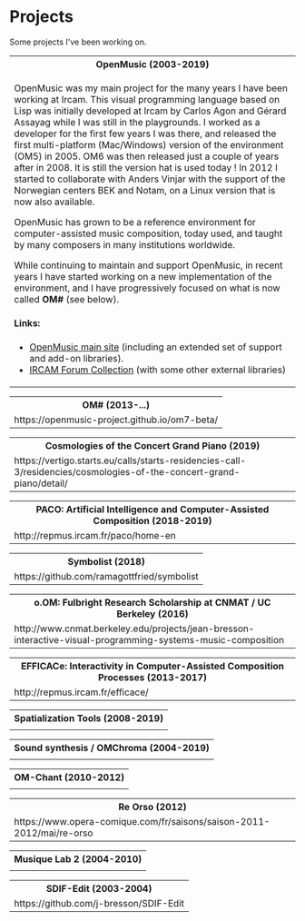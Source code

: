 # Projects
Some projects I've been working on.

<table class="project">
<tr><th>OpenMusic (2003-2019)</th></tr>
<tr><td>

<p>
OpenMusic was my main project for the many years I have been working at Ircam. This visual programming language based on Lisp was initially developed at Ircam by Carlos Agon and Gérard Assayag while I was still in the playgrounds. I worked as a developer for the first few years I was there, and released the first multi-platform (Mac/Windows) version of the environment (OM5) in 2005. OM6 was then released just a couple of years after in 2008. It is still the version hat is used today ! In 2012 I started to collaborate with Anders Vinjar with the support of the Norwegian centers BEK and Notam, on a Linux version that is now also available.
</p>

<p>
OpenMusic has grown to be a reference environment for computer-assisted music composition, today used, and taught by many composers in many institutions worldwide.    
</p>

<p>
While continuing to maintain and support OpenMusic, in recent years I have started working on a new implementation of the environment, and I have progressively focused on what is now called <b>OM#</b> (see below). 
</p>

<h4>Links:</h4>
<ul>
	<li>
	<a href="http://openmusic-project.github.io/" target="_blank">OpenMusic main site</a> (including an extended set of support and add-on libraries). 
	</li>
<li>
	<a href="https://forum.ircam.fr/collections/detail/om-librairies/" target="_blank">IRCAM Forum Collection</a> (with some other external libraries)
</li>
</ul>

</td></tr></table>

<table class="project">
<tr><th> OM# (2013-...) </th></tr>
<tr><td>
https://openmusic-project.github.io/om7-beta/
</td></tr></table>

<table class="project">
<tr><th> Cosmologies of the Concert Grand Piano (2019)</th></tr>
<tr><td>
https://vertigo.starts.eu/calls/starts-residencies-call-3/residencies/cosmologies-of-the-concert-grand-piano/detail/

</td></tr></table>

<table class="project">
<tr><th> PACO: Artificial Intelligence and Computer-Assisted Composition (2018-2019) </th></tr>
<tr><td>
http://repmus.ircam.fr/paco/home-en

</td></tr></table>

<table class="project">
<tr><th> Symbolist (2018) </th></tr>
<tr><td>
https://github.com/ramagottfried/symbolist

</td></tr></table>


<table class="project">
<tr><th> o.OM: Fulbright Research Scholarship at CNMAT / UC Berkeley (2016) </th></tr>
<tr><td>
http://www.cnmat.berkeley.edu/projects/jean-bresson-interactive-visual-programming-systems-music-composition
</td></tr></table>

<table class="project">
<tr><th> EFFICACe: Interactivity in Computer-Assisted Composition Processes (2013-2017) </th></tr>
<tr><td>
http://repmus.ircam.fr/efficace/
</td></tr></table>

<table class="project">
<tr><th> Spatialization Tools (2008-2019) </th></tr>
<tr><td>

</td></tr></table>

<table class="project">
<tr><th> Sound synthesis / OMChroma (2004-2019) </th></tr>
<tr><td>


</td></tr></table>

<table class="project">
<tr><th> OM-Chant (2010-2012) </th></tr>
<tr><td>


</td></tr></table>

<table class="project">
<tr><th> Re Orso (2012) </th></tr>
<tr><td>
https://www.opera-comique.com/fr/saisons/saison-2011-2012/mai/re-orso

</td></tr></table>

<table class="project">
<tr><th> Musique Lab 2 (2004-2010) </th></tr>
<tr><td>


</td></tr></table>


<table class="project">
<tr><th> SDIF-Edit (2003-2004) </th></tr>
<tr><td>
https://github.com/j-bresson/SDIF-Edit
</td></tr></table>

<!---
<table class="project">
<tr><th>  </th></tr>
<tr><td>
	

</td></tr></table>
-->